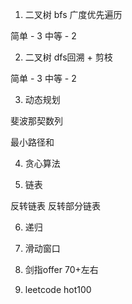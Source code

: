 
1. 二叉树 bfs 广度优先遍历

简单 - 3
中等 - 2

2. 二叉树 dfs回溯 + 剪枝 

简单 - 3
中等 - 2

3. 动态规划

斐波那契数列

最小路径和

4. 贪心算法

5. 链表

反转链表
反转部分链表

6. 递归

7. 滑动窗口


7. 剑指offer 70+左右
8. leetcode hot100